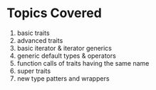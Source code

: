 # Topics Covered

1. basic traits
2. advanced traits
3. basic iterator & iterator generics
4. generic default types & operators
5. function calls of traits having the same name
6. super traits
7. new type patters and wrappers